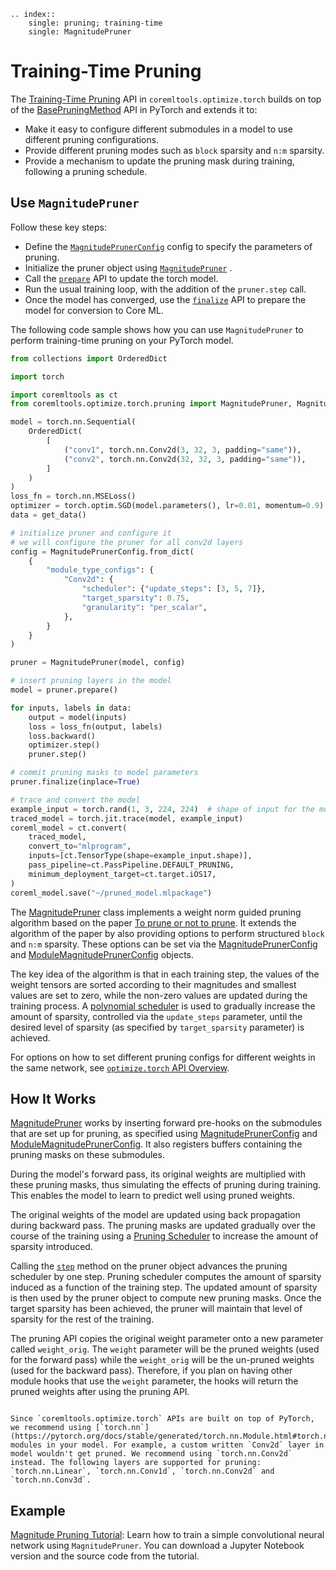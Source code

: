 ```{eval-rst}
.. index:: 
    single: pruning; training-time
    single: MagnitudePruner
```

# Training-Time Pruning

The [Training-Time Pruning](https://apple.github.io/coremltools/source/coremltools.optimize.torch.pruning.html#training-time-pruning) API in `coremltools.optimize.torch` builds on top of the [BasePruningMethod](https://pytorch.org/docs/stable/generated/torch.nn.utils.prune.BasePruningMethod.html) API in PyTorch and extends it to:

- Make it easy to configure different submodules in a model to use different pruning configurations.
- Provide different pruning modes such as `block` sparsity and `n:m` sparsity.
- Provide a mechanism to update the pruning mask during training, following a pruning schedule.

## Use `MagnitudePruner`

Follow these key steps: 

- Define the [`MagnitudePrunerConfig`](https://apple.github.io/coremltools/source/coremltools.optimize.torch.pruning.html#coremltools.optimize.torch.pruning.MagnitudePrunerConfig) config to specify the parameters of pruning.
- Initialize the pruner object using [`MagnitudePruner`](https://apple.github.io/coremltools/source/coremltools.optimize.torch.pruning.html#coremltools.optimize.torch.pruning.MagnitudePruner) .
- Call the [`prepare`](https://apple.github.io/coremltools/source/coremltools.optimize.torch.pruning.html#coremltools.optimize.torch.pruning.MagnitudePruner.prepare) API to update the torch model.
- Run the usual training loop, with the addition of the `pruner.step` call.
- Once the model has converged, use the [`finalize`](https://apple.github.io/coremltools/source/coremltools.optimize.torch.pruning.html#coremltools.optimize.torch.pruning.MagnitudePruner.finalize) API to prepare the model for conversion to Core ML.

The following code sample shows how you can use `MagnitudePruner` to perform training-time pruning on your PyTorch model.

```python
from collections import OrderedDict

import torch

import coremltools as ct
from coremltools.optimize.torch.pruning import MagnitudePruner, MagnitudePrunerConfig

model = torch.nn.Sequential(
    OrderedDict(
        [
            ("conv1", torch.nn.Conv2d(3, 32, 3, padding="same")),
            ("conv2", torch.nn.Conv2d(32, 32, 3, padding="same")),
        ]
    )
)
loss_fn = torch.nn.MSELoss()
optimizer = torch.optim.SGD(model.parameters(), lr=0.01, momentum=0.9)
data = get_data()

# initialize pruner and configure it
# we will configure the pruner for all conv2d layers
config = MagnitudePrunerConfig.from_dict(
    {
        "module_type_configs": {
            "Conv2d": {
                "scheduler": {"update_steps": [3, 5, 7]},
                "target_sparsity": 0.75,
                "granularity": "per_scalar",
            },
        }
    }
)

pruner = MagnitudePruner(model, config)

# insert pruning layers in the model
model = pruner.prepare()

for inputs, labels in data:
    output = model(inputs)
    loss = loss_fn(output, labels)
    loss.backward()
    optimizer.step()
    pruner.step()

# commit pruning masks to model parameters
pruner.finalize(inplace=True)

# trace and convert the model
example_input = torch.rand(1, 3, 224, 224)  # shape of input for the model
traced_model = torch.jit.trace(model, example_input)
coreml_model = ct.convert(
    traced_model,
    convert_to="mlprogram",
    inputs=[ct.TensorType(shape=example_input.shape)],
    pass_pipeline=ct.PassPipeline.DEFAULT_PRUNING,
    minimum_deployment_target=ct.target.iOS17,
)
coreml_model.save("~/pruned_model.mlpackage")
```

The [MagnitudePruner](https://apple.github.io/coremltools/source/coremltools.optimize.torch.pruning.html#coremltools.optimize.torch.pruning.MagnitudePruner) class implements a weight norm guided pruning algorithm based on the paper [To prune or not to prune](https://arxiv.org/pdf/1710.01878.pdf).  It extends the algorithm of the paper by also providing options to perform structured `block` and `n:m` sparsity. These options can be set via the [MagnitudePrunerConfig](https://apple.github.io/coremltools/source/coremltools.optimize.torch.pruning.html#coremltools.optimize.torch.pruning.MagnitudePrunerConfig) and [ModuleMagnitudePrunerConfig](https://apple.github.io/coremltools/source/coremltools.optimize.torch.pruning.html#coremltools.optimize.torch.pruning.ModuleMagnitudePrunerConfig) objects. 

The key idea of the algorithm is that in each training step, the values of the weight tensors are sorted according to their magnitudes and smallest values are set to zero, while the non-zero values are updated during the training process. A [polynomial scheduler](https://apple.github.io/coremltools/source/coremltools.optimize.torch.pruning.html#coremltools.optimize.torch.pruning.pruning_scheduler.PolynomialDecayScheduler) is used to gradually increase the amount of sparsity, controlled via the `update_steps` parameter, until the desired level of sparsity (as specified by `target_sparsity` parameter) is achieved. 

For options on how to set different pruning configs for different weights in the same network, see  [`optimize.torch` API Overview](optimizetorch-api-overview).

## How It Works

[MagnitudePruner](https://apple.github.io/coremltools/source/coremltools.optimize.torch.pruning.html#coremltools.optimize.torch.pruning.MagnitudePruner) works by inserting forward pre-hooks on the submodules that are set up for pruning, as specified using [MagnitudePrunerConfig](https://apple.github.io/coremltools/source/coremltools.optimize.torch.pruning.html#coremltools.optimize.torch.pruning.MagnitudePrunerConfig) and [ModuleMagnitudePrunerConfig](https://apple.github.io/coremltools/source/coremltools.optimize.torch.pruning.html#coremltools.optimize.torch.pruning.ModuleMagnitudePrunerConfig). It also registers buffers containing the pruning masks on these submodules. 

During the model's forward pass, its original weights are multiplied with these pruning masks, thus simulating the effects of pruning during training. This enables the model to learn to predict well using pruned weights. 

The original weights of the model are updated using back propagation during backward pass. The pruning masks are updated gradually over the course of the training using a [Pruning Scheduler](https://apple.github.io/coremltools/source/coremltools.optimize.torch.pruning.html#pruning-scheduler) to increase the amount of sparsity introduced.

Calling the [`step`](https://apple.github.io/coremltools/source/coremltools.optimize.torch.pruning.html#coremltools.optimize.torch.pruning.MagnitudePruner.step) method on the pruner object advances the pruning scheduler by one step. Pruning scheduler computes the amount of sparsity induced as a function of the training step. The updated amount of sparsity is then used by the pruner object to compute new pruning masks. Once the target sparsity has been achieved, the pruner will maintain that level of sparsity for the rest of the training.

The pruning API copies the original weight parameter onto a new parameter called `weight_orig`. The `weight` parameter will be the pruned weights (used for the forward pass) while the `weight_orig` will be the un-pruned weights (used for the backward pass). Therefore, if you plan on having other module hooks that use the `weight` parameter, the hooks will return the pruned weights after using the pruning API.

```{admonition} Use torch.nn Modules

Since `coremltools.optimize.torch` APIs are built on top of PyTorch, we recommend using [`torch.nn`](https://pytorch.org/docs/stable/generated/torch.nn.Module.html#torch.nn.Module) modules in your model. For example, a custom written `Conv2d` layer in model wouldn't get pruned. We recommend using `torch.nn.Conv2d` instead. The following layers are supported for pruning: `torch.nn.Linear`, `torch.nn.Conv1d`, `torch.nn.Conv2d` and `torch.nn.Conv3d`.
```

## Example

[Magnitude Pruning Tutorial](https://apple.github.io/coremltools/_examples/magnitude_pruning.html): Learn how to train a simple convolutional neural network using `MagnitudePruner`. You can download a Jupyter Notebook version and the source code from the tutorial.

